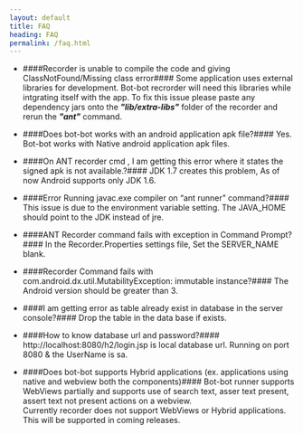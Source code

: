 ```yaml
---
layout: default
title: FAQ
heading: FAQ
permalink: /faq.html
---
```


- ####Recorder is unable to compile the code and giving ClassNotFound/Missing class error####
Some application uses external libraries for development. Bot-bot recrorder will need this libraries while intgrating itself with the app. To fix this issue please paste any dependency jars onto the **_"lib/extra-libs"_** folder of the recorder and rerun the **_"ant"_** command.

- ####Does bot-bot works with an android application apk file?####
Yes. Bot-bot works with Native android application apk files.

- ####On ANT recorder cmd , I am getting this error where it states the signed apk is not available.?####
JDK 1.7 creates this problem, As of now Android supports only JDK 1.6.

- ####Error Running javac.exe compiler on “ant runner” command?####
This issue is due to the environment variable setting. The JAVA_HOME should point to the JDK instead of jre.

- ####ANT Recorder command fails with exception in Command Prompt?####
In the Recorder.Properties settings file, Set the SERVER_NAME blank.

- ####Recorder Command fails with com.android.dx.util.MutabilityException: immutable instance?####
The Android version should be greater than 3.

- ####I am getting error as table already exist in database in the server console?####
Drop the table in the data base if exists.

- ####How to know database url and password?####
http://localhost:8080/h2/login.jsp  is local database url. Running on port 8080 & the UserName is sa.

- ####Does bot-bot supports Hybrid applications (ex. applications using native and webview both the components)####
Bot-bot runner supports WebViews partially and supports use of search text, asser text present, assert text not present actions on a webview.</br>
Currently recorder does not support WebViews or Hybrid applications.</br>
This will be supported in coming releases.
